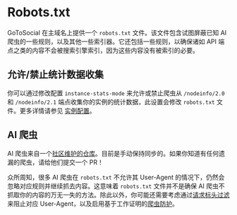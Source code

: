 # Robots.txt

GoToSocial 在主域名上提供一个 `robots.txt` 文件。该文件包含试图屏蔽已知 AI 爬虫的一些规则，以及其他一些索引器。它还包括一些规则，以确保诸如 API 端点之类的内容不会被搜索引擎索引，因为这些内容没有被索引的必要。

## 允许/禁止统计数据收集

你可以通过修改配置 `instance-stats-mode` 来允许或禁止爬虫从 `/nodeinfo/2.0` 和 `/nodeinfo/2.1` 端点收集你的实例的统计数据，此设置会修改 `robots.txt` 文件。更多详情请参见 [实例配置](../configuration/instance.md)。

## AI 爬虫

AI 爬虫来自一个[社区维护的仓库][airobots]。目前是手动保持同步的。如果你知道有任何遗漏的爬虫，请给他们提交一个 PR！

众所周知，很多 AI 爬虫在 `robots.txt` 不允许其 User-Agent 的情况下，仍然会忽略对应规则并继续抓去内容。这意味着 `robots.txt` 文件并不是确保 AI 爬虫不抓取你的内容的万无一失的方法。除此以外，你可能还需要考虑通过[请求标头过滤](request_filtering_modes.md)来阻止对应 User-Agent，以及启用基于工作证明的[爬虫防护](../advanced/scraper_deterrence.md)。

[airobots]: https://github.com/ai-robots-txt/ai.robots.txt/
